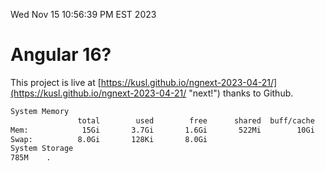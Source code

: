 Wed Nov 15 10:56:39 PM EST 2023

# Angular 16?


This project is live at [https://kusl.github.io/ngnext-2023-04-21/](https://kusl.github.io/ngnext-2023-04-21/ "next!") thanks to Github.

```bash
System Memory
               total        used        free      shared  buff/cache   available
Mem:            15Gi       3.7Gi       1.6Gi       522Mi        10Gi        11Gi
Swap:          8.0Gi       128Ki       8.0Gi
System Storage
785M	.
```
```bash
